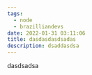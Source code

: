 ```yaml
---
tags:
  - node
  - brazilliandevs
date: 2022-01-31 03:11:06
title: dasdasdasdsadas
description: dsaddasdsa
---
```

dasdsadsa